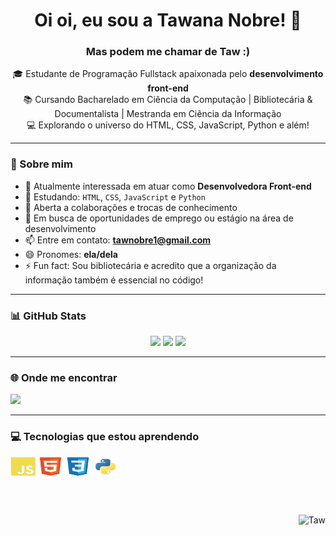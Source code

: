 <h1 align="center">Oi oi, eu sou a Tawana Nobre! 👋</h1>
<h3 align="center">Mas podem me chamar de Taw :)</h3>

<p align="center">
  🎓 Estudante de Programação Fullstack apaixonada pelo <strong>desenvolvimento front-end</strong><br>
  📚 Cursando Bacharelado em Ciência da Computação | Bibliotecária & Documentalista | Mestranda em Ciência da Informação<br>
  💻 Explorando o universo do HTML, CSS, JavaScript, Python e além!
</p>

---

### 🚀 Sobre mim

- 🔭 Atualmente interessada em atuar como **Desenvolvedora Front-end**
- 🌱 Estudando: `HTML`, `CSS`, `JavaScript` e `Python`
- 🤝 Aberta a colaborações e trocas de conhecimento
- 💼 Em busca de oportunidades de emprego ou estágio na área de desenvolvimento
- 📫 Entre em contato: **tawnobre1@gmail.com**
- 😄 Pronomes: **ela/dela**
- ⚡ Fun fact: Sou bibliotecária e acredito que a organização da informação também é essencial no código!

---

### 📊 GitHub Stats

<div align="center">
  <img height="180em" src="https://github-readme-stats.vercel.app/api?username=TawNobre&show_icons=true&theme=synthwave&count_private=true"/>
  <img height="180em" src="https://github-readme-streak-stats.herokuapp.com?user=TawNobre&theme=synthwave&mode=weekly"/>
  <img height="180em" src="https://github-readme-stats.vercel.app/api/top-langs/?username=TawNobre&layout=compact&theme=synthwave"/>
</div>

---

### 🌐 Onde me encontrar

<div>
  <a href="https://www.linkedin.com/in/tawana-nobre/" target="_blank">
    <img src="https://img.shields.io/badge/-LinkedIn-%230077B5?style=for-the-badge&logo=linkedin&logoColor=white" />
  </a>
</div>

---

### 💻 Tecnologias que estou aprendendo

<div style="display: inline_block">
  <img align="center" alt="JavaScript" height="30" width="40" src="https://raw.githubusercontent.com/devicons/devicon/master/icons/javascript/javascript-plain.svg">
  <img align="center" alt="HTML" height="30" width="40" src="https://raw.githubusercontent.com/devicons/devicon/master/icons/html5/html5-original.svg">
  <img align="center" alt="CSS" height="30" width="40" src="https://raw.githubusercontent.com/devicons/devicon/master/icons/css3/css3-original.svg">
  <img align="center" alt="Python" height="30" width="40" src="https://raw.githubusercontent.com/devicons/devicon/master/icons/python/python-original.svg">
</div>

<br><br>

<div align="right">
  <img alt="Taw" height="250" src="https://github.com/TawNobre/TawNobre/assets/169948811/209854fc-e479-4e00-a834-06b7c4f068ba">
</div>
